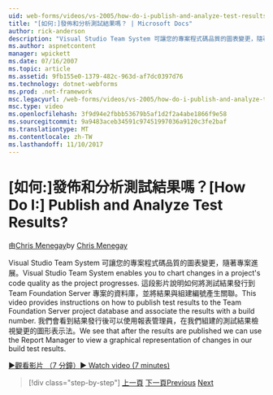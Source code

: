 ```yaml
---
uid: web-forms/videos/vs-2005/how-do-i-publish-and-analyze-test-results
title: "[如何:]發佈和分析測試結果嗎？ | Microsoft Docs"
author: rick-anderson
description: "Visual Studio Team System 可讓您的專案程式碼品質的圖表變更，隨著專案進展。 這段影片說明如何 publ...."
ms.author: aspnetcontent
manager: wpickett
ms.date: 07/16/2007
ms.topic: article
ms.assetid: 9fb155e0-1379-482c-963d-af7dc0397d76
ms.technology: dotnet-webforms
ms.prod: .net-framework
msc.legacyurl: /web-forms/videos/vs-2005/how-do-i-publish-and-analyze-test-results
msc.type: video
ms.openlocfilehash: 3f9d94e2fbbb53679b5af1d2f2a4abe1866f9e58
ms.sourcegitcommit: 9a9483aceb34591c97451997036a9120c3fe2baf
ms.translationtype: MT
ms.contentlocale: zh-TW
ms.lasthandoff: 11/10/2017
---
```

<a name="how-do-i-publish-and-analyze-test-results"></a><span data-ttu-id="a9417-105">[如何:]發佈和分析測試結果嗎？</span><span class="sxs-lookup"><span data-stu-id="a9417-105">[How Do I:] Publish and Analyze Test Results?</span></span>
====================
<span data-ttu-id="a9417-106">由[Chris Menegay](https://twitter.com/CMenegay)</span><span class="sxs-lookup"><span data-stu-id="a9417-106">by [Chris Menegay](https://twitter.com/CMenegay)</span></span>

<span data-ttu-id="a9417-107">Visual Studio Team System 可讓您的專案程式碼品質的圖表變更，隨著專案進展。</span><span class="sxs-lookup"><span data-stu-id="a9417-107">Visual Studio Team System enables you to chart changes in a project's code quality as the project progresses.</span></span> <span data-ttu-id="a9417-108">這段影片說明如何將測試結果發行到 Team Foundation Server 專案的資料庫，並將結果與組建編號產生關聯。</span><span class="sxs-lookup"><span data-stu-id="a9417-108">This video provides instructions on how to publish test results to the Team Foundation Server project database and associate the results with a build number.</span></span> <span data-ttu-id="a9417-109">我們會看到結果發行後可以使用報表管理員，在我們組建的測試結果檢視變更的圖形表示法。</span><span class="sxs-lookup"><span data-stu-id="a9417-109">We see that after the results are published we can use the Report Manager to view a graphical representation of changes in our build test results.</span></span>

[<span data-ttu-id="a9417-110">&#9654;觀看影片 （7 分鐘）</span><span class="sxs-lookup"><span data-stu-id="a9417-110">&#9654; Watch video (7 minutes)</span></span>](https://channel9.msdn.com/Blogs/ASP-NET-Site-Videos/how-do-i-publish-and-analyze-test-results)

>[!div class="step-by-step"]
<span data-ttu-id="a9417-111">[上一頁](how-do-i-use-generic-tests.md)
[下一頁](how-do-i-discover-application-changes-prior-to-deployment.md)</span><span class="sxs-lookup"><span data-stu-id="a9417-111">[Previous](how-do-i-use-generic-tests.md)
[Next](how-do-i-discover-application-changes-prior-to-deployment.md)</span></span>
